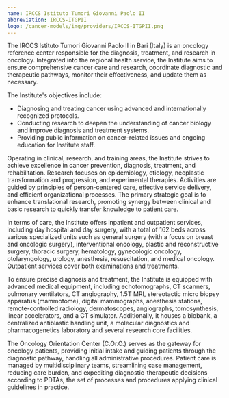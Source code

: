 ```yaml
---
name: IRCCS Istituto Tumori Giovanni Paolo II
abbreviation: IRCCS-ITGPII
logo: /cancer-models/img/providers/IRCCS-ITGPII.png
---
```


The IRCCS Istituto Tumori Giovanni Paolo II in Bari (Italy) is an oncology reference center responsible for the diagnosis, treatment, and research in oncology. Integrated into the regional health service, the Institute aims to ensure comprehensive cancer care and research, coordinate diagnostic and therapeutic pathways, monitor their effectiveness, and update them as necessary.

The Institute's objectives include:
-  Diagnosing and treating cancer using advanced and internationally recognized protocols.
-  Conducting research to deepen the understanding of cancer biology and improve diagnosis and treatment systems.
- Providing public information on cancer-related issues and ongoing education for Institute staff.

Operating in clinical, research, and training areas, the Institute strives to achieve excellence in cancer prevention, diagnosis, treatment, and rehabilitation. Research focuses on epidemiology, etiology, neoplastic transformation and progression, and experimental therapies. Activities are guided by principles of person-centered care, effective service delivery, and efficient organizational processes. The primary strategic goal is to enhance translational research, promoting synergy between clinical and basic research to quickly transfer knowledge to patient care.

In terms of care, the Institute offers inpatient and outpatient services, including day hospital and day surgery, with a total of 162 beds across various specialized units such as general surgery (with a focus on breast and oncologic surgery), interventional oncology, plastic and reconstructive surgery, thoracic surgery, hematology, gynecologic oncology, otolaryngology, urology, anesthesia, resuscitation, and medical oncology. Outpatient services cover both examinations and treatments.

To ensure precise diagnosis and treatment, the Institute is equipped with advanced medical equipment, including echotomographs, CT scanners, pulmonary ventilators, CT angiography, 1.5T MRI, stereotactic micro biopsy apparatus (mammotome), digital mammographs, anesthesia stations, remote-controlled radiology, dermatoscopes, angiographs, tomosynthesis, linear accelerators, and a CT simulator. Additionally, it houses a biobank, a centralized antiblastic handling unit, a molecular diagnostics and pharmacogenetics laboratory and several research core facilities.

The Oncology Orientation Center (C.Or.O.) serves as the gateway for oncology patients, providing initial intake and guiding patients through the diagnostic pathway, handling all administrative procedures. Patient care is managed by multidisciplinary teams, streamlining case management, reducing care burden, and expediting diagnostic-therapeutic decisions according to PDTAs, the set of processes and procedures applying clinical guidelines in practice.
